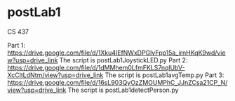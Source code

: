 # postLab1
CS 437

Part 1: <https://drive.google.com/file/d/1Xku4IEfNWxDPGlvFpp15a_irnHKqK9wd/view?usp=drive_link>
      The script is postLab1JoystickLED.py
Part 2: <https://drive.google.com/file/d/1dMMhem0LfmFKLS7nqlUbV-XcCltLdNtm/view?usp=drive_link>
      The script is postLab1avgTemp.py
Part 3: <https://drive.google.com/file/d/16sL903QyOzZMOUMPhC_JJnZCsa21CP_N/view?usp=drive_link>
      The script is postLab1detectPerson.py
